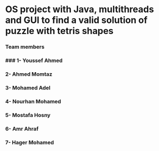 # OS project with Java, multithreads and GUI to find a valid solution of puzzle with tetris shapes
### Team members
### ### 1- Youssef Ahmed
### 2- Ahmed Momtaz
### 3- Mohamed Adel
### 4- Nourhan Mohamed
### 5- Mostafa Hosny
### 6- Amr Ahraf
### 7- Hager Mohamed

